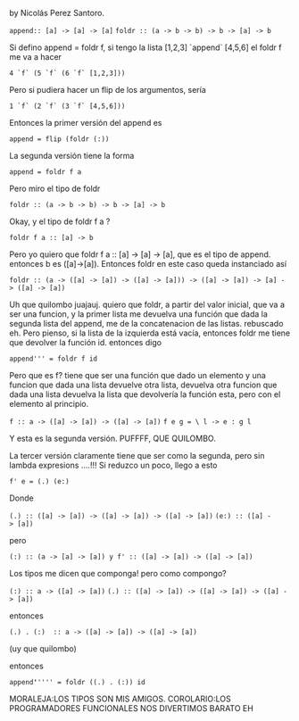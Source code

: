 by Nicolás Perez Santoro.

`append:: [a] -> [a] -> [a]`
`foldr :: (a -> b -> b) -> b -> [a] -> b`

Si defino append = foldr f, si tengo la lista \[1,2,3\] \`append\` \[4,5,6\] el foldr f me va a hacer

`` 4 `f` (5 `f` (6 `f` [1,2,3])) ``

Pero si pudiera hacer un flip de los argumentos, sería

`` 1 `f` (2 `f` (3 `f` [4,5,6])) ``

Entonces la primer versión del append es

`append = flip (foldr (:))`

La segunda versión tiene la forma

`append = foldr f a`

Pero miro el tipo de foldr

`foldr :: (a -> b -> b) -> b -> [a] -> b`

Okay, y el tipo de foldr f a ?

`foldr f a :: [a] -> b`

Pero yo quiero que foldr f a :: \[a\] -&gt; \[a\] -&gt; \[a\], que es el tipo de append. entonces b es (\[a\]-&gt;\[a\]). Entonces foldr en este caso queda instanciado así

`foldr :: (a -> ([a] -> [a]) -> ([a] -> [a])) -> ([a] -> [a]) -> [a] -> ([a] -> [a])`

Uh que quilombo juajauj. quiero que foldr, a partir del valor inicial, que va a ser una funcion, y la primer lista me devuelva una función que dada la segunda lista del append, me de la concatenacion de las listas. rebuscado eh. Pero pienso, si la lista de la izquierda está vacía, entonces foldr me tiene que devolver la función id. entonces digo

`append''' = foldr f id`

Pero que es f? tiene que ser una función que dado un elemento y una funcion que dada una lista devuelve otra lista, devuelva otra funcion que dada una lista devuelva la lista que devolvería la función esta, pero con el elemento al principio.

`f :: a -> ([a] -> [a]) -> ([a] -> [a])`
`f e g = \ l -> e : g l`

Y esta es la segunda versión. PUFFFF, QUE QUILOMBO.

La tercer versión claramente tiene que ser como la segunda, pero sin lambda expresions ....!!! Si reduzco un poco, llego a esto

`f' e = (.) (e:)`

Donde

`(.) :: ([a] -> [a]) -> ([a] -> [a]) -> ([a] -> [a])`
`(e:) :: ([a] -> [a])`

pero

`(:) :: (a -> [a] -> [a]) y f' :: ([a] -> [a]) -> ([a] -> [a])`

Los tipos me dicen que componga! pero como compongo?

`(:) :: a -> ([a] -> [a])`
`(.) :: ([a] -> [a]) -> ([a] -> [a]) -> ([a] -> [a])`

entonces

`(.) . (:)  :: a -> ([a] -> [a]) -> ([a] -> [a])`

(uy que quilombo)

entonces

`append`**`'`**`'''' = foldr ((.) . (:)) id`

MORALEJA:LOS TIPOS SON MIS AMIGOS.
COROLARIO:LOS PROGRAMADORES FUNCIONALES NOS DIVERTIMOS BARATO EH  


